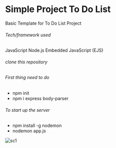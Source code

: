 # Simple Project To Do List

Basic Template for To Do List Project

###### Tech/framework used

JavaScript
Node.js
Embedded JavaScript (EJS)

###### clone this repository
###### First thing need to do
* npm init
* npm i express body-parser

###### To start up the server

* npm install -g nodemon
* nodemon app.js

![sc1](https://user-images.githubusercontent.com/25975169/98547262-df507280-22d2-11eb-87d6-6d78c1b08f9b.png)

